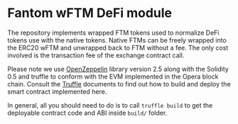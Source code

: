 # Fantom wFTM DeFi module

The repository implements wrapped FTM tokens used to normalize
DeFi tokens use with the native tokens. Native FTMs can be freely
wrapped into the ERC20 wFTM and unwrapped back to FTM without a fee.
The only cost involved is the transaction fee of the exchange contract
call.

Please note we use
[OpenZeppelin](https://github.com/OpenZeppelin/openzeppelin-contracts)
library version 2.5 along with the Solidity 0.5 and truffle
to conform with the EVM implemented in the Opera block chain.
Consult the [Truffle](https://www.trufflesuite.com)
documents to find out how to build and deploy
the smart contract implemented here.

In general, all you should need to do is to call `truffle build`
to get the deployable contract code and ABI inside `build/` folder.
